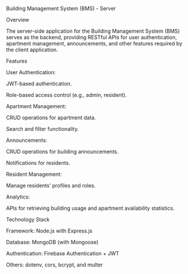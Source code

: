 Building Management System (BMS) - Server

Overview

The server-side application for the Building Management System (BMS) serves as the backend, providing RESTful APIs for user authentication, apartment management, announcements, and other features required by the client application.

Features

User Authentication:

JWT-based authentication.

Role-based access control (e.g., admin, resident).

Apartment Management:

CRUD operations for apartment data.

Search and filter functionality.

Announcements:

CRUD operations for building announcements.

Notifications for residents.

Resident Management:

Manage residents’ profiles and roles.

Analytics:

APIs for retrieving building usage and apartment availability statistics.

Technology Stack

Framework: Node.js with Express.js

Database: MongoDB (with Mongoose)

Authentication: Firebase Authentication + JWT

Others: dotenv, cors, bcrypt, and multer
